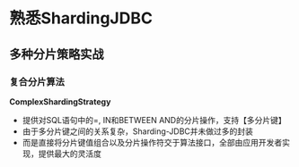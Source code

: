 # 熟悉ShardingJDBC

## 多种分片策略实战

### 复合分片算法

**ComplexShardingStrategy**

- 提供对SQL语句中的=, IN和BETWEEN AND的分片操作，支持【多分片键】
- 由于多分片键之间的关系复杂，Sharding-JDBC并未做过多的封装
- 而是直接将分片键值组合以及分片操作符交于算法接口，全部由应用开发者实现，提供最大的灵活度


